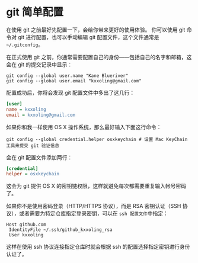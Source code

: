 # git 简单配置

在使用 git 之前最好先配置一下，会给你带来更好的使用体验。
你可以使用 git 命令对 git 进行配置，也可以手动编辑 git 配置文件，这个文件通常是 ``~/.gitconfig``。

在正式使用 git 之前，你通常需要配置自己的身份——包括自己的名字和邮箱，这会在 git 的提交记录中显示： 

```shell
git config --global user.name "Kane Blueriver"
git config --global user.email "kxxoling@gmail.com"
```

配置成功后，你将会发现 git 配置文件中多出了这几行：

```ini
[user]
name = kxxoling
email = kxxoling@gmail.com
```

如果你和我一样使用 OS X 操作系统，那么最好输入下面这行命令：

```
git config --global credential.helper osxkeychain # 设置 Mac KeyChain 工具来提交 git 验证信息
```

会在 git 配置文件添加两行：

```ini
[credential]
helper = osxkeychain
```

这会为 git 提供 OS X 的密钥链权限，这样就避免每次都需要重复输入帐号密码了。

如果你不是使用密码登录（HTTP/HTTPS 协议），而是 RSA 密钥认证（SSH 协议），或者需要为特定仓库指定登录密钥，可以在 ``ssh 配置文件``中指定：

```
Host github.com
 IdentityFile ~/.ssh/github_kxxoling_rsa
 User kxxoling
```

这样在使用 ssh 协议连接指定仓库时就会根据 ssh 的配置选择指定密钥进行身份认证了。

